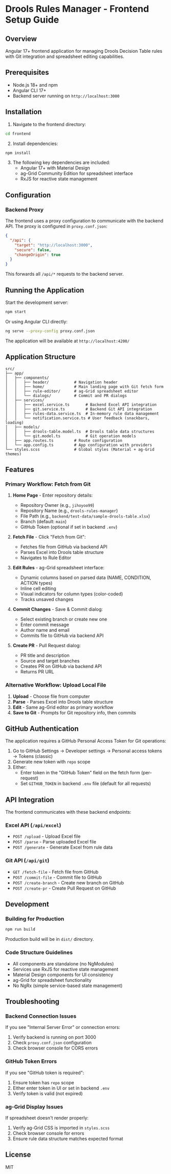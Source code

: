 # Drools Rules Manager - Frontend Setup Guide

## Overview

Angular 17+ frontend application for managing Drools Decision Table rules with Git integration and spreadsheet editing capabilities.

## Prerequisites

- Node.js 18+ and npm
- Angular CLI 17+
- Backend server running on `http://localhost:3000`

## Installation

1. Navigate to the frontend directory:
```bash
cd frontend
```

2. Install dependencies:
```bash
npm install
```

3. The following key dependencies are included:
   - Angular 17+ with Material Design
   - ag-Grid Community Edition for spreadsheet interface
   - RxJS for reactive state management

## Configuration

### Backend Proxy

The frontend uses a proxy configuration to communicate with the backend API. The proxy is configured in `proxy.conf.json`:

```json
{
  "/api": {
    "target": "http://localhost:3000",
    "secure": false,
    "changeOrigin": true
  }
}
```

This forwards all `/api/*` requests to the backend server.

## Running the Application

Start the development server:
```bash
npm start
```

Or using Angular CLI directly:
```bash
ng serve --proxy-config proxy.conf.json
```

The application will be available at `http://localhost:4200/`

## Application Structure

```
src/
├── app/
│   ├── components/
│   │   ├── header/           # Navigation header
│   │   ├── home/             # Main landing page with Git fetch form
│   │   ├── rule-editor/      # ag-Grid spreadsheet editor
│   │   └── dialogs/          # Commit and PR dialogs
│   ├── services/
│   │   ├── excel.service.ts       # Backend Excel API integration
│   │   ├── git.service.ts         # Backend Git API integration
│   │   ├── rules-data.service.ts  # In-memory rule data management
│   │   └── notification.service.ts # User feedback (snackbars, loading)
│   ├── models/
│   │   ├── drools-table.model.ts  # Drools table data structures
│   │   └── git.model.ts           # Git operation models
│   ├── app.routes.ts         # Route configuration
│   └── app.config.ts         # App configuration with providers
└── styles.scss               # Global styles (Material + ag-Grid themes)
```

## Features

### Primary Workflow: Fetch from Git

1. **Home Page** - Enter repository details:
   - Repository Owner (e.g., `jihoyoo99`)
   - Repository Name (e.g., `drools-rules-manager`)
   - File Path (e.g., `backend/test-data/sample-drools-table.xlsx`)
   - Branch (default: `main`)
   - GitHub Token (optional if set in backend `.env`)

2. **Fetch File** - Click "Fetch from Git":
   - Fetches file from GitHub via backend API
   - Parses Excel into Drools table structure
   - Navigates to Rule Editor

3. **Edit Rules** - ag-Grid spreadsheet interface:
   - Dynamic columns based on parsed data (NAME, CONDITION, ACTION types)
   - Inline cell editing
   - Visual indicators for column types (color-coded)
   - Tracks unsaved changes

4. **Commit Changes** - Save & Commit dialog:
   - Select existing branch or create new one
   - Enter commit message
   - Author name and email
   - Commits file to GitHub via backend API

5. **Create PR** - Pull Request dialog:
   - PR title and description
   - Source and target branches
   - Creates PR on GitHub via backend API
   - Returns PR URL

### Alternative Workflow: Upload Local File

1. **Upload** - Choose file from computer
2. **Parse** - Parses Excel into Drools table structure
3. **Edit** - Same ag-Grid editor as primary workflow
4. **Save to Git** - Prompts for Git repository info, then commits

## GitHub Authentication

The application requires a GitHub Personal Access Token for Git operations:

1. Go to GitHub Settings → Developer settings → Personal access tokens → Tokens (classic)
2. Generate new token with `repo` scope
3. Either:
   - Enter token in the "GitHub Token" field on the fetch form (per-request)
   - Set `GITHUB_TOKEN` in backend `.env` file (default for all requests)

## API Integration

The frontend communicates with these backend endpoints:

### Excel API (`/api/excel`)
- `POST /upload` - Upload Excel file
- `POST /parse` - Parse uploaded Excel file
- `POST /generate` - Generate Excel from rule data

### Git API (`/api/git`)
- `GET /fetch-file` - Fetch file from GitHub
- `POST /commit-file` - Commit file to GitHub
- `POST /create-branch` - Create new branch on GitHub
- `POST /create-pr` - Create Pull Request on GitHub

## Development

### Building for Production

```bash
npm run build
```

Production build will be in `dist/` directory.

### Code Structure Guidelines

- All components are standalone (no NgModules)
- Services use RxJS for reactive state management
- Material Design components for UI consistency
- ag-Grid for spreadsheet functionality
- No NgRx (simple service-based state management)

## Troubleshooting

### Backend Connection Issues

If you see "Internal Server Error" or connection errors:
1. Verify backend is running on port 3000
2. Check `proxy.conf.json` configuration
3. Check browser console for CORS errors

### GitHub Token Errors

If you see "GitHub token is required":
1. Ensure token has `repo` scope
2. Either enter token in UI or set in backend `.env`
3. Verify token is valid (not expired)

### ag-Grid Display Issues

If spreadsheet doesn't render properly:
1. Verify ag-Grid CSS is imported in `styles.scss`
2. Check browser console for errors
3. Ensure rule data structure matches expected format

## License

MIT
